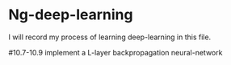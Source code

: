 # Ng-deep-learning

 I will record my process of learning deep-learning in this file.

#10.7-10.9 implement a L-layer backpropagation neural-network



